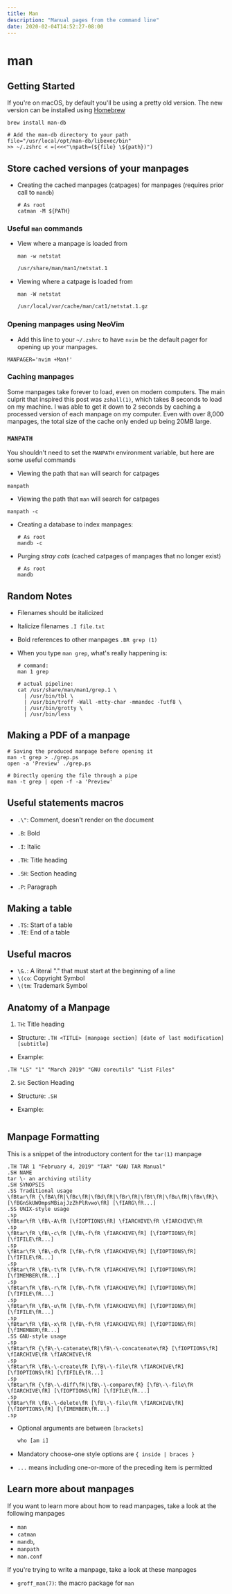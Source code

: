 ```yaml
---
title: Man
description: "Manual pages from the command line"
date: 2020-02-04T14:52:27-08:00
---
```


# man

## Getting Started

If you're on macOS, by default you'll be using a pretty old version. The new version can be installed using [Homebrew](/homebrew)

```shell
brew install man-db

# Add the man-db directory to your path
file="/usr/local/opt/man-db/libexec/bin"
>> ~/.zshrc < =(<<<"\npath=(${file} \${path})")
```


## Store cached versions of your manpages

* Creating the cached manpages (catpages) for manpages (requires prior call to `mandb`)

  ```shell
  # As root
  catman -M ${PATH}
  ```


### Useful `man` commands

* View where a manpage is loaded from

  ```shell
  man -w netstat
  ```

  ```txt
  /usr/share/man/man1/netstat.1
  ```

* Viewing where a catpage is loaded from

  ```shell
  man -W netstat
  ```

  ```txt
  /usr/local/var/cache/man/cat1/netstat.1.gz
  ```

### Opening manpages using NeoVim

* Add this line to your `~/.zshrc` to have `nvim` be the default pager for opening up your manpages.

```shell
MANPAGER='nvim +Man!'
```

### Caching manpages

Some manpages take forever to load, even on modern computers. The main culprit that inspired this post was `zshall(1)`, which takes 8 seconds to load on my machine. I was able to get it down to 2 seconds by caching a processed version of each manpage on my computer. Even with over 8,000 manpages, the total size of the cache only ended up being 20MB large.

### `MANPATH`

You shouldn't need to set the `MANPATH` environment variable, but here are some useful commands

* Viewing the path that `man` will search for catpages

```shell
manpath
```

* Viewing the path that `man` will search for catpages

```shell
manpath -c
```

* Creating a database to index manpages:

  ```shell
  # As root
  mandb -c
  ```

* Purging *stray cats* (cached catpages of manpages that no longer exist)

  ```shell
  # As root
  mandb
  ```

## Random Notes

* Filenames should be italicized
* Italicize filenames `.I file.txt`
* Bold references to other manpages `.BR grep (1)`

* When you type `man grep`, what's really happening is:

  ```shell
  # command:
  man 1 grep

  # actual pipeline:
  cat /usr/share/man/man1/grep.1 \
    | /usr/bin/tbl \
    | /usr/bin/troff -Wall -mtty-char -mmandoc -Tutf8 \
    | /usr/bin/grotty \
    | /usr/bin/less
  ```

## Making a PDF of a manpage

```shell
# Saving the produced manpage before opening it
man -t grep > ./grep.ps
open -a 'Preview' ./grep.ps

# Directly opening the file through a pipe
man -t grep | open -f -a 'Preview'
```

## Useful statements macros

* `.\"`: Comment, doesn't render on the document

* `.B`: Bold
* `.I`: Italic

* `.TH`: Title heading
* `.SH`: Section heading
* `.P`: Paragraph

## Making a table

* `.TS`: Start of a table
* `.TE`: End of a table
## Useful macros

* `\&.`: A literal "." that must start at the beginning of a line
* `\(co`: Copyright Symbol
* `\(tm`: Trademark Symbol

## Anatomy of a Manpage

1. `TH`: Title heading

  - Structure: `.TH <TITLE> [manpage section] [date of last modification] [subtitle]`

  - Example:

  ```groff
  .TH "LS" "1" "March 2019" "GNU coreutils" "List Files"
  ```

2. `SH`: Section Heading

  - Structure: `.SH`

  - Example:

  ```groff

  ```

## Manpage Formatting

This is a snippet of the introductory content for the `tar(1)` manpage

```groff
.TH TAR 1 "February 4, 2019" "TAR" "GNU TAR Manual"
.SH NAME
tar \- an archiving utility
.SH SYNOPSIS
.SS Traditional usage
\fBtar\fR {\fBA\fR|\fBc\fR|\fBd\fR|\fBr\fR|\fBt\fR|\fBu\fR|\fBx\fR}\
[\fBGnSkUWOmpsMBiajJzZhPlRvwo\fR] [\fIARG\fR...]
.SS UNIX-style usage
.sp
\fBtar\fR \fB\-A\fR [\fIOPTIONS\fR] \fIARCHIVE\fR \fIARCHIVE\fR
.sp
\fBtar\fR \fB\-c\fR [\fB\-f\fR \fIARCHIVE\fR] [\fIOPTIONS\fR] [\fIFILE\fR...]
.sp
\fBtar\fR \fB\-d\fR [\fB\-f\fR \fIARCHIVE\fR] [\fIOPTIONS\fR] [\fIFILE\fR...]
.sp
\fBtar\fR \fB\-t\fR [\fB\-f\fR \fIARCHIVE\fR] [\fIOPTIONS\fR] [\fIMEMBER\fR...]
.sp
\fBtar\fR \fB\-r\fR [\fB\-f\fR \fIARCHIVE\fR] [\fIOPTIONS\fR] [\fIFILE\fR...]
.sp
\fBtar\fR \fB\-u\fR [\fB\-f\fR \fIARCHIVE\fR] [\fIOPTIONS\fR] [\fIFILE\fR...]
.sp
\fBtar\fR \fB\-x\fR [\fB\-f\fR \fIARCHIVE\fR] [\fIOPTIONS\fR] [\fIMEMBER\fR...]
.SS GNU-style usage
.sp
\fBtar\fR {\fB\-\-catenate\fR|\fB\-\-concatenate\fR} [\fIOPTIONS\fR] \fIARCHIVE\fR \fIARCHIVE\fR
.sp
\fBtar\fR \fB\-\-create\fR [\fB\-\-file\fR \fIARCHIVE\fR] [\fIOPTIONS\fR] [\fIFILE\fR...]
.sp
\fBtar\fR {\fB\-\-diff\fR|\fB\-\-compare\fR} [\fB\-\-file\fR \fIARCHIVE\fR] [\fIOPTIONS\fR] [\fIFILE\fR...]
.sp
\fBtar\fR \fB\-\-delete\fR [\fB\-\-file\fR \fIARCHIVE\fR] [\fIOPTIONS\fR] [\fIMEMBER\fR...]
.sp
```

* Optional arguments are between `[brackets]`

  ```txt
  who [am i]
  ```

* Mandatory choose-one style options are `{ inside | braces }`

* `...` means including one-or-more of the preceding item is permitted

## Learn more about manpages

If you want to learn more about how to read manpages, take a look at the following manpages

* `man`
* `catman` 
* `mandb`, 
* `manpath`
* `man.conf`

If you're trying to write a manpage, take a look at these manpages

* `groff_man(7)`: the macro package for `man`
